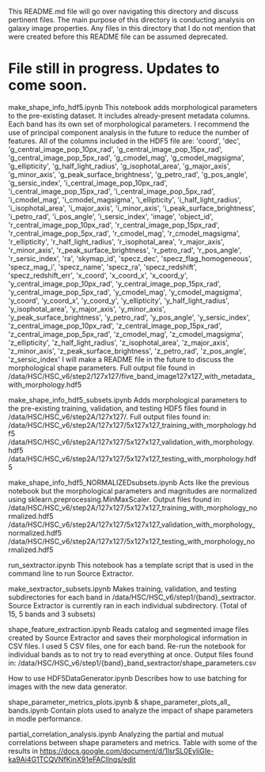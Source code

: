 This README.md file will go over navigating this directory and discuss pertinent files. The main purpose of this directory is conducting analysis on galaxy image properties.
Any files in this directory that I do not mention that were created before this README file can be assumed deprecated.

# File still in progress. Updates to come soon.

make_shape_info_hdf5.ipynb
This notebook adds morphological parameters to the pre-existing dataset. It includes already-present metadata columns. Each band has its own set of morphological parameters. I recommend the use of principal component analysis in the future to reduce the number of features.
All of the columns included in the HDF5 file are: 'coord', 'dec', 'g_central_image_pop_10px_rad', 'g_central_image_pop_15px_rad', 'g_central_image_pop_5px_rad', 'g_cmodel_mag', 'g_cmodel_magsigma', 'g_ellipticity', 'g_half_light_radius', 'g_isophotal_area', 'g_major_axis', 'g_minor_axis', 'g_peak_surface_brightness', 'g_petro_rad', 'g_pos_angle', 'g_sersic_index', 'i_central_image_pop_10px_rad', 'i_central_image_pop_15px_rad', 'i_central_image_pop_5px_rad', 'i_cmodel_mag', 'i_cmodel_magsigma', 'i_ellipticity', 'i_half_light_radius', 'i_isophotal_area', 'i_major_axis', 'i_minor_axis', 'i_peak_surface_brightness', 'i_petro_rad', 'i_pos_angle', 'i_sersic_index', 'image', 'object_id', 'r_central_image_pop_10px_rad', 'r_central_image_pop_15px_rad', 'r_central_image_pop_5px_rad', 'r_cmodel_mag', 'r_cmodel_magsigma', 'r_ellipticity', 'r_half_light_radius', 'r_isophotal_area', 'r_major_axis', 'r_minor_axis', 'r_peak_surface_brightness', 'r_petro_rad', 'r_pos_angle', 'r_sersic_index', 'ra', 'skymap_id', 'specz_dec', 'specz_flag_homogeneous', 'specz_mag_i', 'specz_name', 'specz_ra', 'specz_redshift', 'specz_redshift_err', 'x_coord', 'x_coord_x', 'x_coord_y', 'y_central_image_pop_10px_rad', 'y_central_image_pop_15px_rad', 'y_central_image_pop_5px_rad', 'y_cmodel_mag', 'y_cmodel_magsigma', 'y_coord', 'y_coord_x', 'y_coord_y', 'y_ellipticity', 'y_half_light_radius', 'y_isophotal_area', 'y_major_axis', 'y_minor_axis', 'y_peak_surface_brightness', 'y_petro_rad', 'y_pos_angle', 'y_sersic_index', 'z_central_image_pop_10px_rad', 'z_central_image_pop_15px_rad', 'z_central_image_pop_5px_rad', 'z_cmodel_mag', 'z_cmodel_magsigma', 'z_ellipticity', 'z_half_light_radius', 'z_isophotal_area', 'z_major_axis', 'z_minor_axis', 'z_peak_surface_brightness', 'z_petro_rad', 'z_pos_angle', 'z_sersic_index'
I will make a README file in the future to discuss the morphological shape parameters.
Full output file found in /data/HSC/HSC_v6/step2/127x127/five_band_image127x127_with_metadata_with_morphology.hdf5

make_shape_info_hdf5_subsets.ipynb
Adds morphological parameters to the pre-existing training, validation, and testing HDF5 files found in /data/HSC/HSC_v6/step2A/127x127/.
Full output files found in:
/data/HSC/HSC_v6/step2A/127x127/5x127x127_training_with_morphology.hdf5
/data/HSC/HSC_v6/step2A/127x127/5x127x127_validation_with_morphology.hdf5
/data/HSC/HSC_v6/step2A/127x127/5x127x127_testing_with_morphology.hdf5

make_shape_info_hdf5_NORMALIZEDsubsets.ipynb
Acts like the previous notebook but the morphological parameters and magnitudes are normalized using sklearn.preprocessing.MinMaxScaler.
Output files found in:
/data/HSC/HSC_v6/step2A/127x127/5x127x127_training_with_morphology_normalized.hdf5
/data/HSC/HSC_v6/step2A/127x127/5x127x127_validation_with_morphology_normalized.hdf5
/data/HSC/HSC_v6/step2A/127x127/5x127x127_testing_with_morphology_normalized.hdf5

run_sextractor.ipynb
This notebook has a template script that is used in the command line to run Source Extractor.

make_sextractor_subsets.ipynb
Makes training, validation, and testing subdirectories for each band in /data/HSC/HSC_v6/step1/{band}_sextractor.
Source Extractor is currently ran in each individual subdirectory. (Total of 15, 5 bands and 3 subsets)

shape_feature_extraction.ipynb
Reads catalog and segmented image files created by Source Extractor and saves their morphological information in CSV files. I used 5 CSV files, one for each band.
Re-run the notebook for individual bands as to not try to read everything at once.
Output files found in:
/data/HSC/HSC_v6/step1/{band}_band_sextractor/shape_parameters.csv

How to use HDF5DataGenerator.ipynb
Describes how to use batching for images with the new data generator.

shape_parameter_metrics_plots.ipynb & shape_parameter_plots_all_ bands.ipynb
Contain plots used to analyze the impact of shape parameters in modle performance.

partial_correlation_analysis.ipynb
Analyzing the partial and mutual correlations between shape parameters and metrics. Table with some of the results in https://docs.google.com/document/d/1lsrSL0EyliGIe-ka9Ai4G1TCQVNfKinX91eFACllnqs/edit
